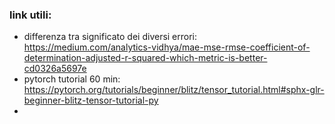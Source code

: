 ### link utili:
* differenza tra significato dei diversi errori:
https://medium.com/analytics-vidhya/mae-mse-rmse-coefficient-of-determination-adjusted-r-squared-which-metric-is-better-cd0326a5697e 
* pytorch tutorial 60 min: https://pytorch.org/tutorials/beginner/blitz/tensor_tutorial.html#sphx-glr-beginner-blitz-tensor-tutorial-py
* 
